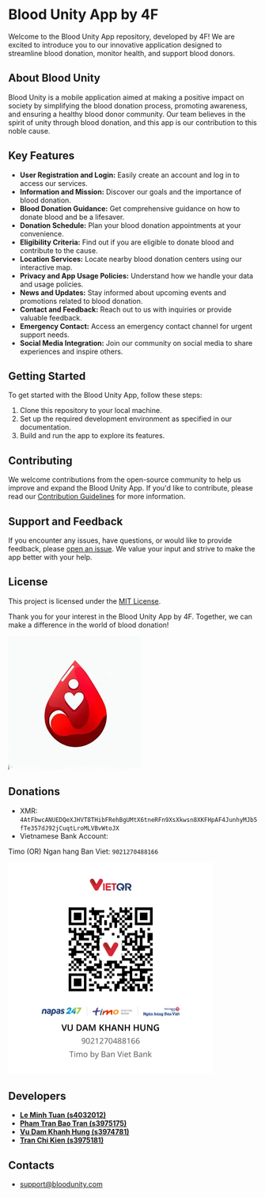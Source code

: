# Blood Unity App by 4F

Welcome to the Blood Unity App repository, developed by 4F! We are excited to introduce you to our innovative application designed to streamline blood donation, monitor health, and support blood donors.

## About Blood Unity

Blood Unity is a mobile application aimed at making a positive impact on society by simplifying the blood donation process, promoting awareness, and ensuring a healthy blood donor community. Our team believes in the spirit of unity through blood donation, and this app is our contribution to this noble cause.

## Key Features

- **User Registration and Login:** Easily create an account and log in to access our services.
- **Information and Mission:** Discover our goals and the importance of blood donation.
- **Blood Donation Guidance:** Get comprehensive guidance on how to donate blood and be a lifesaver.
- **Donation Schedule:** Plan your blood donation appointments at your convenience.
- **Eligibility Criteria:** Find out if you are eligible to donate blood and contribute to the cause.
- **Location Services:** Locate nearby blood donation centers using our interactive map.
- **Privacy and App Usage Policies:** Understand how we handle your data and usage policies.
- **News and Updates:** Stay informed about upcoming events and promotions related to blood donation.
- **Contact and Feedback:** Reach out to us with inquiries or provide valuable feedback.
- **Emergency Contact:** Access an emergency contact channel for urgent support needs.
- **Social Media Integration:** Join our community on social media to share experiences and inspire others.

## Getting Started

To get started with the Blood Unity App, follow these steps:

1. Clone this repository to your local machine.
2. Set up the required development environment as specified in our documentation.
3. Build and run the app to explore its features.

## Contributing

We welcome contributions from the open-source community to help us improve and expand the Blood Unity App. If you'd like to contribute, please read our [Contribution Guidelines](CONTRIBUTING.md) for more information.

## Support and Feedback

If you encounter any issues, have questions, or would like to provide feedback, please [open an issue](https://github.com/Knorr2710/4F/issues). We value your input and strive to make the app better with your help.

## License

This project is licensed under the [MIT License](LICENSE.md).

Thank you for your interest in the Blood Unity App by 4F. Together, we can make a difference in the world of blood donation!

![Blood Unity Logo](/logo.png)

## Donations
* XMR: `4AtFbwcANUEDQeXJHVT8THibFRehBgUMtX6tneRFn9XsXkwsn8XKFHpAF4JunhyMJb5fTe357dJ92jCuqtLroMLVBvWtoJX`
* Vietnamese Bank Account:

Timo (OR) Ngan hang Ban Viet: `9021270488166`

<img src="/timoqr.JPG" alt="Bank Account QR Code" width="414" height="428">

## Developers
* **[Le Minh Tuan (s4032012)](https://github.com/Knorr2710)**
* **[Pham Tran Bao Tran (s3975175)](https://github.com/Tracienek)**
* **[Vu Dam Khanh Hung (s3974781)](https://github.com/Knorr2710)**
* **[Tran Chi Kien (s3975181)](https://github.com/Knorr2710)**



## Contacts
* support@bloodunity.com
